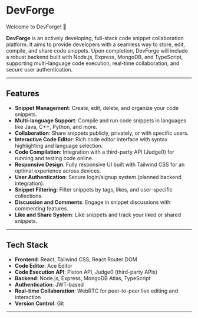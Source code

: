 # DevForge
Welcome to DevForge! 🚀

**DevForge** is an actively developing, full-stack code snippet collaboration platform. It aims to provide developers with a seamless way to store, edit, compile, and share code snippets. Upon completion, DevForge will include a robust backend built with Node.js, Express, MongoDB, and TypeScript, supporting multi-language code execution, real-time collaboration, and secure user authentication.

---

## Features

- **Snippet Management**: Create, edit, delete, and organize your code snippets.
- **Multi-language Support**: Compile and run code snippets in languages like Java, C++, Python, and more.
- **Collaboration**: Share snippets publicly, privately, or with specific users.
- **Interactive Code Editor**: Rich code editor interface with syntax highlighting and language selection.
- **Code Compilation**: Integration with a third-party API (Judge0) for running and testing code online.
- **Responsive Design**: Fully responsive UI built with Tailwind CSS for an optimal experience across devices.
- **User Authentication**: Secure login/signup system (planned backend integration).
- **Snippet Filtering**: Filter snippets by tags, likes, and user-specific collections.
- **Discussion and Comments**: Engage in snippet discussions with commenting features.
- **Like and Share System**: Like snippets and track your liked or shared snippets.

---

## Tech Stack

- **Frontend**: React, Tailwind CSS, React Router DOM
- **Code Editor**: Ace Editor
- **Code Execution API**: Piston API, Judge0 (third-party APIs)
- **Backend**: Node.js, Express, MongoDB Atlas, TypeScript
- **Authentication**: JWT-based 
- **Real-time Collaboration**: WebRTC for peer-to-peer live editing and interaction
- **Version Control**: Git

---
